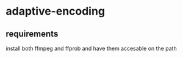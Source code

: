 # adaptive-encoding



## requirements

install both ffmpeg and ffprob and have them accesable on the path
